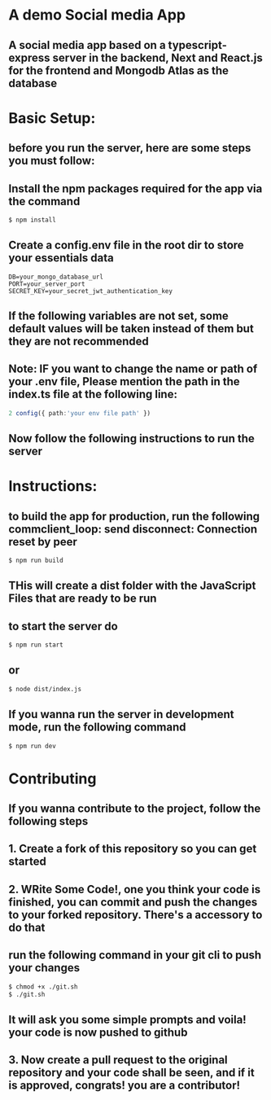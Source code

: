 
# A demo Social media App

## A social media app based on a typescript-express server in the backend, Next and React.js for the frontend and Mongodb Atlas as the database

# Basic Setup:
## before you run the server, here are some steps you must follow:

## Install the npm packages required for the app via the command
```sh
$ npm install
```

## Create a config.env file in the root dir to store your essentials data
```env
DB=your_mongo_database_url
PORT=your_server_port
SECRET_KEY=your_secret_jwt_authentication_key
```
## If the following variables are not set, some default values will be taken instead of them but they are not recommended

## Note: IF you want to change the name or path of your .env file, Please mention the path in the index.ts file at the following line:
```ts
2 config({ path:'your env file path' })
```
## Now follow the following instructions to run the server

# Instructions:
## to build the app for production, run the following commclient_loop: send disconnect: Connection reset by peer
```sh
$ npm run build
```
## THis will create a dist folder with the JavaScript Files that are ready to be run

## to start the server do
```sh
$ npm run start
```
## or
```sh
$ node dist/index.js
```

## If you wanna run the server in development mode, run the following command
```sh
$ npm run dev
```

# Contributing

## If you wanna contribute to the project, follow the following steps

## 1. Create a fork of this repository so you can get started
## 2. WRite Some Code!, one you think your code is finished, you can commit and push the changes to your forked repository. There's a accessory to do that
## run the following command in your git cli to push your changes
```sh
$ chmod +x ./git.sh
$ ./git.sh
```
## It will ask you some simple prompts and voila! your code is now pushed to github
## 3. Now create a pull request to the original repository and your code shall be seen, and if it is approved, congrats! you are a contributor!

